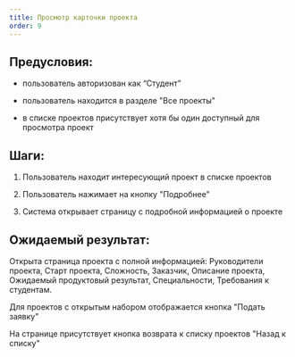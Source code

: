```yaml
---
title: Просмотр карточки проекта
order: 9
---
```


## Предусловия:

-  пользователь авторизован как “Студент”

-  пользователь находится в разделе "Все проекты"

-  в списке проектов присутствует хотя бы один доступный для просмотра проект

## Шаги:

1. Пользователь находит интересующий проект в списке проектов

2. Пользователь нажимает на кнопку "Подробнее"

3. Система открывает страницу с подробной информацией о проекте

## Ожидаемый результат:

Открыта страница проекта с полной информацией: Руководители проекта, Старт проекта, Сложность, Заказчик, Описание проекта, Ожидаемый продуктовый результат, Специальности, Требования к студентам.

Для проектов с открытым набором отображается кнопка "Подать заявку"

На странице присутствует кнопка возврата к списку проектов "Назад к списку"